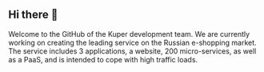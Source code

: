 ## Hi there 👋
Welcome to the GitHub of the Kuper development team. We are currently working on creating the leading service on the Russian e-shopping market. The service includes 3 applications, a website, 200 micro-services, as well as a PaaS, and is intended to cope with high traffic loads.
